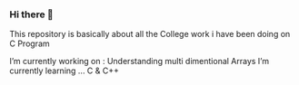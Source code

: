 ### Hi there 👋
This repository is basically about all the College work i have been doing on C Program

 I’m currently working on : Understanding multi dimentional Arrays
 I’m currently learning ... C & C++ 
